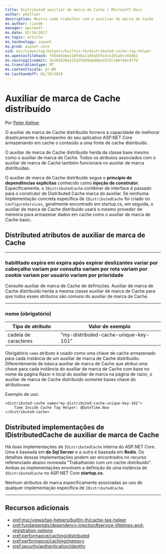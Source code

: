 ```yaml
---
title: Distributed auxiliar de marca de Cache | Microsoft Docs
author: pkellner
description: Mostra como trabalhar com o auxiliar de marca de Cache
ms.author: riande
manager: wpickett
ms.date: 02/14/2017
ms.topic: article
ms.technology: aspnet
ms.prod: aspnet-core
uid: mvc/views/tag-helpers/builtin-th/distributed-cache-tag-helper
ms.openlocfilehash: f5844dade218fdba1169a55fe3ce251a9cc03db2
ms.sourcegitcommit: 3e303620a125325bb9abd4b2d315c106fb8c47fd
ms.translationtype: MT
ms.contentlocale: pt-BR
ms.lasthandoff: 01/19/2018
---
```

# <a name="distributed-cache-tag-helper"></a>Auxiliar de marca de Cache distribuído

Por [Peter Kellner](http://peterkellner.net) 


O auxiliar de marca de Cache distribuído fornece a capacidade de melhorar drasticamente o desempenho do seu aplicativo ASP.NET Core armazenando em cache o conteúdo a uma fonte de cache distribuído.

O auxiliar de marca de Cache distribuído herda da classe base mesmo como o auxiliar de marca de Cache.  Todos os atributos associados com o auxiliar de marca de Cache também funcionará no auxiliar de marca distribuídas.


O auxiliar de marca de Cache distribuído segue o **princípio de dependências explícitas** conhecido como **injeção de construtor**.  Especificamente, o `IDistributedCache` contêiner de interface é passado para o construtor de Distributed Cache marca do auxiliar.  Se nenhuma implementação concreta específica de `IDistributedCache` foi criado no `ConfigureServices`, geralmente encontrado em startup.cs, em seguida, o auxiliar de marca de Cache distribuído usará o mesmo provedor de memória para armazenar dados em cache como o auxiliar de marca de Cache basic.

## <a name="distributed-cache-tag-helper-attributes"></a>Distributed atributos de auxiliar de marca de Cache

- - -

### <a name="enabled-expires-on-expires-after-expires-sliding-vary-by-header-vary-by-query-vary-by-route-vary-by-cookie-vary-by-user-vary-by-priority"></a>habilitado expira em expira após expirar deslizantes variar por cabeçalho variam por consulta variam por rota variam por cookie variam por usuário variam por prioridade

Consulte auxiliar de marca de Cache de definições. Auxiliar de marca de Cache distribuído herda a mesma classe auxiliar de marca de Cache para que todos esses atributos são comuns do auxiliar de marca de Cache.

- - -

### <a name="name-required"></a>nome (obrigatório)

| Tipo de atributo    | Valor de exemplo     |
|----------------   |----------------   |
| cadeia de caracteres    | "my-distributed-cache-unique-key-101"     |

Obrigatório `name` atributo é usado como uma chave de cache armazenado para cada instância de um auxiliar de marca de Cache distribuído.  Diferentemente de básica auxiliar de marca de Cache que atribui uma chave para cada instância do auxiliar de marca de Cache com base no nome da página Razor e local do auxiliar de marca na página de razor, o auxiliar de marca de Cache distribuído somente bases chave do atributo`name`

Exemplo de uso:

```cshtml
<distributed-cache name="my-distributed-cache-unique-key-101">
    Time Inside Cache Tag Helper: @DateTime.Now
</distributed-cache>
```

## <a name="distributed-cache-tag-helper-idistributedcache-implementations"></a>Distributed implementações de IDistributedCache de auxiliar de marca de Cache

Há duas implementações de `IDistributedCache` interna do ASP.NET Core.  Uma é baseada em **do Sql Server** e a outra é baseada em **Redis**. Os detalhes dessas implementações podem ser encontrados no recurso referenciado abaixo nomeada "Trabalhando com um cache distribuído". Ambas as implementações envolvem a definição de uma instância de `IDistributedCache` no ASP.NET Core **startup.cs**.

Nenhum atributos de marca especificamente associadas ao uso de qualquer implementação específica de `IDistributedCache`.



- - -



## <a name="additional-resources"></a>Recursos adicionais

* <xref:mvc/views/tag-helpers/builtin-th/cache-tag-helper>
* <xref:fundamentals/dependency-injection#service-lifetimes-and-registration-options>
* <xref:performance/caching/distributed>
* <xref:performance/caching/memory>
* <xref:security/authentication/identity>
